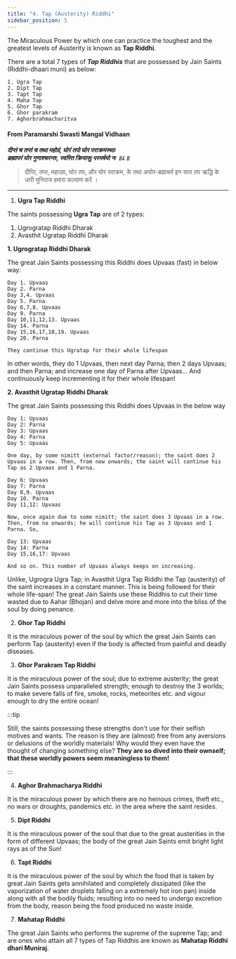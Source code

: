 ```yaml
---
title: "4. Tap (Austerity) Riddhi"
sidebar_position: 5
---  
```


The Miraculous Power by which one can practice the toughest and the greatest levels of Austerity is known as **Tap Riddhi**. 

There are a total 7 types of ***Tap Riddhis*** that are possessed by Jain Saints (Riddhi-dhaari muni) as below:
   
    1. Ugra Tap
    2. Dipt Tap
    3. Tapt Tap
    4. Maha Tap
    5. Ghor Tap
    6. Ghor parakram
    7. Aghorbrahmacharitva

#### From Paramarshi Swasti Mangal Vidhaan 

***दीप्तं च तप्तं च तथा महोग्रं, घोरं तपो घोर पराक्रमस्थाः*** <br/>
***ब्रह्मापरं घोर गुणाश्चरन्तः, स्वस्ति क्रियासुः परमर्षयो नः ॥८॥*** <br/>

> दीप्ति, तप्त, महाउग्र, घोर तप, और घोर पराक्रम, के तथा अघोर-ब्रह्मचर्य इन सात तप ऋद्धि के धारी मुनिराज हमारा कल्याण करें । 

---

1. **Ugra Tap Riddhi**

The saints possessing **Ugra Tap** are of 2 types:
1. Ugrogratap Riddhi Dharak
2. Avasthit Ugratap Riddhi Dharak

**1. Ugrogratap Riddhi Dharak**

The great Jain Saints possessing this Riddhi does Upvaas (fast) in below way:

    Day 1. Upvaas
    Day 2. Parna
    Day 3,4. Upvaas 
    Day 5. Parna
    Day 6,7,8. Upvaas
    Day 9. Parna
    Day 10,11,12,13. Upvaas
    Day 14. Parna
    Day 15,16,17,18,19. Upvaas
    Day 20. Parna

    They continue this Ugratap for their whole lifespan

In other words, they do 1 Upvaas, then next day Parna; then 2 days Upvaas; and then Parna; and increase one day of Parna after Upvaas... And continuously keep incrementing it for their whole lifespan! 

**2. Avasthit Ugratap Riddhi Dharak**

The great Jain Saints possessing this Riddhi does Upvaas in the below way

    Day 1: Upvaas
    Day 2: Parna
    Day 3: Upvaas
    Day 4: Parna
    Day 5: Upvaas

    One day, by some nimitt (external factor/reason); the saint does 2 Upvaas in a row. Then, from now onwards; the saint will continue his Tap as 2 Upvaas and 1 Parna. 

    Day 6: Upvaas
    Day 7: Parna
    Day 8,9. Upvaas
    Day 10. Parna
    Day 11,12: Upvaas
    
    Now, once again due to some nimitt; the saint does 3 Upvaas in a row. Then, from no onwards; he will continue his Tap as 3 Upvaas and 1 Parna. So,

    Day 13: Upvaas
    Day 14: Parna
    Day 15,16,17: Upvaas

    And so on. This number of Upvaas always keeps on increasing.

Unlike, Ugrogra Ugra Tap; in Avasthit Ugra Tap Riddhi the Tap (austerity) of the saint increases in a constant manner. This is being followed for their whole life-span! The great Jain Saints use these Riddhis to cut their time wasted due to Aahar (Bhojan) and delve more and more into the bliss of the soul by doing penance.

2. **Ghor Tap Riddhi**

It is the miraculous power of the soul by which the great Jain Saints can perform Tap (austerity) even if the body is affected from painful and deadly diseases.

3. **Ghor Parakram Tap Riddhi** 

It is the miraculous power of the soul; due to extreme austerity; the great Jain Saints possess unparalleled strength; enough to destroy the 3 worlds; to make severe falls of fire, smoke, rocks, meteorites etc. and vigour enough to dry the entire ocean!

:::tip

Still, the saints possessing these strengths don't use for their selfish motives and wants. The reason is they are (almost) free from any aversions or delusions of the worldly materials! Why would they even have the thought of changing something else? **They are so dived into their ownself; that these worldly powers seem meaningless to them!** 

:::

4. **Aghor Brahmacharya Riddhi** 

It is the miraculous power by which there are no heinous crimes, theft etc., no wars or droughts, pandemics etc. in the area where the saint resides. 

5. **Dipt Riddhi**

It is the miraculous power of the soul that due to the great austerities in the form of different Upvaas; the body of the great Jain Saints emit bright light rays as of the Sun!

6. **Tapt Riddhi**

It is the miraculous power of the soul by which the food that is taken by great Jain Saints gets annihilated and completely dissipated (like the vaporization of water droplets falling on a extremely hot iron pan) inside along with all the bodily fluids; resulting into no need to undergo excretion from the body, reason being the food produced no waste inside.

7. **Mahatap Riddhi**

The great Jain Saints who performs the supreme of the supreme Tap; and are ones who attain all 7 types of Tap Riddhis are known as **Mahatap Riddhi dhari Muniraj**. 







